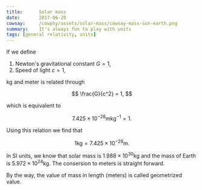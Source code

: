 ```yaml
---
title:      Solar mass
date:       2017-06-20
cowsay:     /cowphy/assets/solar-mass/cowsay-mass-sun-earth.png
summary:    It's always fun to play with units
tags: [general relativity, units]
---
```




If we define

1. Newton's gravitational constant $G=1$,
2. Speed of light $c=1$,

kg and meter is related through

$$
\frac{G}{c^2} = 1,
$$

which is equivalent to

$$
7.425\times 10^{-28} \mathrm{m}\mathrm{kg^{-1}} = 1.
$$

Using this relation we find that

$$
1 \mathrm{kg} = 7.425\times 10^{-28} \mathrm{m}.
$$


In SI units, we know that solar mass is $1.988\times 10^{30}\mathrm{kg}$ and the mass of Earth is $5.972\times 10^{24}\mathrm{kg}$. The consersion to meters is straight forward.

By the way, the value of mass in length (meters) is called geometrized value.
